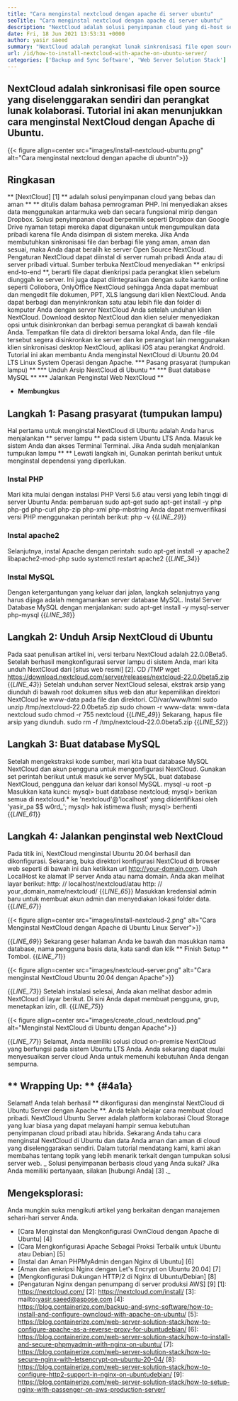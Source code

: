 ```yaml
---
title: "Cara menginstal nextcloud dengan apache di server ubuntu" 
seoTitle: "Cara menginstal nextcloud dengan apache di server ubuntu" 
description: "NextCloud adalah solusi penyimpanan cloud yang di-host sendiri open source yang ditulis dalam PHP. Artikel ini akan menunjukkan cara menginstal NextCloud dengan Apache di Ubuntu." 
date: Fri, 18 Jun 2021 13:53:31 +0000
author: yasir saeed
summary: "NextCloud adalah perangkat lunak sinkronisasi file open source yang diselenggarakan sendiri dan perangkat lunak kolaborasi. Tutorial ini akan menunjukkan cara menginstal NextCloud dengan Apache di Ubuntu." 
url: /id/how-to-install-nextcloud-with-apache-on-ubuntu-server/
categories: ['Backup and Sync Software', 'Web Server Solution Stack']
---
```


## NextCloud adalah sinkronisasi file open source yang diselenggarakan sendiri dan perangkat lunak kolaborasi. Tutorial ini akan menunjukkan cara menginstal NextCloud dengan Apache di Ubuntu.

{{< figure align=center src="images/install-nextcloud-ubuntu.png" alt="Cara menginstal nextcloud dengan apache di ubuntn">}}


## **Ringkasan**
** [NextCloud] [1] ** adalah solusi penyimpanan cloud yang bebas dan aman ** ** ditulis dalam bahasa pemrograman PHP. Ini menyediakan akses data menggunakan antarmuka web dan secara fungsional mirip dengan Dropbox. Solusi penyimpanan cloud berpemilik seperti Dropbox dan Google Drive nyaman tetapi mereka dapat digunakan untuk mengumpulkan data pribadi karena file Anda disimpan di sistem mereka. Jika Anda membutuhkan sinkronisasi file dan berbagi file yang aman, aman dan sesuai, maka Anda dapat beralih ke server Open Source NextCloud. Pengaturan NextCloud dapat diinstal di server rumah pribadi Anda atau di server pribadi virtual.
Sumber terbuka NextCloud menyediakan ** enkripsi end-to-end **, berarti file dapat dienkripsi pada perangkat klien sebelum diunggah ke server. Ini juga dapat diintegrasikan dengan suite kantor online seperti Collobora, OnlyOffice NextCloud sehingga Anda dapat membuat dan mengedit file dokumen, PPT, XLS langsung dari klien NextCloud. Anda dapat berbagi dan menyinkronkan satu atau lebih file dan folder di komputer Anda dengan server NextCloud Anda setelah unduhan klien NextCloud. Download desktop NextCloud dan klien seluler menyediakan opsi untuk disinkronkan dan berbagi semua perangkat di bawah kendali Anda. Tempatkan file data di direktori bersama lokal Anda, dan file -file tersebut segera disinkronkan ke server dan ke perangkat lain menggunakan klien sinkronisasi desktop NextCloud, aplikasi iOS atau perangkat Android.
Tutorial ini akan membantu Anda menginstal NextCloud di Ubuntu 20.04 LTS Linux System Operasi dengan Apache.
  *** Pasang prasyarat (tumpukan lampu) **
  *** Unduh Arsip NextCloud di Ubuntu **
  *** Buat database MySQL **
  *** Jalankan Penginstal Web NextCloud **
  * **Membungkus**

## Langkah 1: Pasang prasyarat (tumpukan lampu)
Hal pertama untuk menginstal NextCloud di Ubuntu adalah Anda harus menjalankan ** server lampu ** pada sistem Ubuntu LTS Anda. Masuk ke sistem Anda dan akses Terminal Terminal. Jika Anda sudah menjalankan tumpukan lampu ** ** Lewati langkah ini, Gunakan perintah berikut untuk menginstal dependensi yang diperlukan.

### Instal PHP
Mari kita mulai dengan instalasi PHP Versi 5.6 atau versi yang lebih tinggi di server Ubuntu Anda:
pembaruan sudo apt-get
sudo apt-get install -y php php-gd php-curl php-zip php-xml php-mbstring
Anda dapat memverifikasi versi PHP menggunakan perintah berikut:
php -v
{{_LINE_29_}}

### Instal apache2
Selanjutnya, instal Apache dengan perintah:
sudo apt-get install -y apache2 libapache2-mod-php
sudo systemctl restart apache2
{{_LINE_34_}}

### Instal MySQL
Dengan ketergantungan yang keluar dari jalan, langkah selanjutnya yang harus dijaga adalah mengamankan server database MySQL. Instal Server Database MySQL dengan menjalankan:
sudo apt-get install -y mysql-server php-mysql
{{_LINE_38_}}

## Langkah 2: Unduh Arsip NextCloud di Ubuntu
Pada saat penulisan artikel ini, versi terbaru NextCloud adalah 22.0.0Beta5. Setelah berhasil mengkonfigurasi server lampu di sistem Anda, mari kita unduh NextCloud dari [situs web resmi] [2].
CD /TMP
wget https://download.nextcloud.com/server/releases/nextcloud-22.0.0beta5.zip
{{_LINE_43_}}
Setelah unduhan server NextCloud selesai, ekstrak arsip yang diunduh di bawah root dokumen situs web dan atur kepemilikan direktori NextCloud ke www-data pada file dan direktori.
CD/var/www/html
sudo unzip /tmp/nextcloud-22.0.0beta5.zip
sudo chown -r www-data: www-data nextcloud
sudo chmod -r 755 nextcloud
{{_LINE_49_}}
Sekarang, hapus file arsip yang diunduh.
sudo rm -f /tmp/nextcloud-22.0.0beta5.zip
{{_LINE_52_}}

## Langkah 3: Buat database MySQL
Setelah mengekstraksi kode sumber, mari kita buat database MySQL NextCloud dan akun pengguna untuk mengonfigurasi NextCloud. Gunakan set perintah berikut untuk masuk ke server MySQL, buat database NextCloud, pengguna dan keluar dari konsol MySQL.
mysql -u root -p
Masukkan kata kunci:
mysql> buat database nextcloud;
mysql> berikan semua di nextcloud.* ke 'nextcloud'@'localhost' yang diidentifikasi oleh 'yasir_pa $$ w0rd_';
mysql> hak istimewa flush;
mysql> berhenti
{{_LINE_61_}}

## Langkah 4: Jalankan penginstal web NextCloud
Pada titik ini, NextCloud menginstal Ubuntu 20.04 berhasil dan dikonfigurasi. Sekarang, buka direktori konfigurasi NextCloud di browser web seperti di bawah ini dan ketikkan url http://your-domain.com. Ubah LocalHost ke alamat IP server Anda atau nama domain. Anda akan melihat layar berikut:
http: // localhost/nextcloud/atau http: // your_domain_name/nextcloud/
{{_LINE_65_}}
Masukkan kredensial admin baru untuk membuat akun admin dan menyediakan lokasi folder data.
{{_LINE_67_}}

{{< figure align=center src="images/install-nextcloud-2.png" alt="Cara Menginstal NextCloud dengan Apache di Ubuntu Linux Server">}}

{{_LINE_69_}}
Sekarang geser halaman Anda ke bawah dan masukkan nama database, nama pengguna basis data, kata sandi dan klik ** Finish Setup ** Tombol.
{{_LINE_71_}}

{{< figure align=center src="images/nextcloud-server.png" alt="Cara menginstal NextCloud Ubuntu 20.04 dengan Apache">}}

{{_LINE_73_}}
Setelah instalasi selesai, Anda akan melihat dasbor admin NextCloud di layar berikut. Di sini Anda dapat membuat pengguna, grup, menetapkan izin, dll.
{{_LINE_75_}}

{{< figure align=center src="images/create_cloud_nextcloud.png" alt="Menginstal NextCloud di Ubuntu dengan Apache">}}

{{_LINE_77_}}
Selamat, Anda memiliki solusi cloud on-premise NextCloud yang berfungsi pada sistem Ubuntu LTS Anda. Anda sekarang dapat mulai menyesuaikan server cloud Anda untuk memenuhi kebutuhan Anda dengan sempurna.

## ** Wrapping Up: ** {#4a1a}
Selamat! Anda telah berhasil ** dikonfigurasi dan menginstal NextCloud di Ubuntu Server dengan Apache **. Anda telah belajar cara membuat cloud pribadi. NextCloud Ubuntu Server adalah platform kolaborasi Cloud Storage yang luar biasa yang dapat melayani hampir semua kebutuhan penyimpanan cloud pribadi atau hibrida. Sekarang Anda tahu cara menginstal NextCloud di Ubuntu dan data Anda aman dan aman di cloud yang diselenggarakan sendiri. Dalam tutorial mendatang kami, kami akan membahas tentang topik yang lebih menarik terkait dengan tumpukan solusi server web.
_ Solusi penyimpanan berbasis cloud yang Anda sukai? Jika Anda memiliki pertanyaan, silakan [hubungi Anda] [3] ._

## Mengeksplorasi:
Anda mungkin suka mengikuti artikel yang berkaitan dengan manajemen sehari-hari server Anda.
  * [Cara Menginstal dan Mengkonfigurasi OwnCloud dengan Apache di Ubuntu] [4]
  * [Cara Mengkonfigurasi Apache Sebagai Proksi Terbalik untuk Ubuntu atau Debian] [5]
  * [Instal dan Aman PHPMyAdmin dengan Nginx di Ubuntu] [6]
  * [Aman dan enkripsi Nginx dengan Let's Encrypt on Ubuntu 20.04] [7]
  * [Mengkonfigurasi Dukungan HTTP/2 di Nginx di Ubuntu/Debian] [8]
  * [Pengaturan Nginx dengan penumpang di server produksi AWS] [9]
[1]: https://nextcloud.com/
[2]: https://nextcloud.com/install/
[3]: mailto:yasir.saeed@aspose.com
[4]: https://blog.containerize.com/backup-and-sync-software/how-to-install-and-configure-owncloud-with-apache-on-ubuntu/
[5]: https://blog.containerize.com/web-server-solution-stack/how-to-configure-apache-as-a-reverse-proxy-for-ubuntudebian/
[6]: https://blog.containerize.com/web-server-solution-stack/how-to-install-and-secure-phpmyadmin-with-nginx-on-ubuntu/
[7]: https://blog.containerize.com/web-server-solution-stack/how-to-secure-nginx-with-letsencrypt-on-ubuntu-20-04/
[8]: https://blog.containerize.com/web-server-solution-stack/how-to-configure-http2-support-in-nginx-on-ubuntudebian/
[9]: https://blog.containerize.com/web-server-solution-stack/how-to-setup-nginx-with-passenger-on-aws-production-server/
